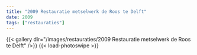 ```yaml
---
title: "2009 Restauratie metselwerk de Roos te Delft"
date: 2009
tags: ["restauraties"]
---
```


{{< gallery dir="/images/restauraties/2009 Restauratie metselwerk de Roos te Delft" />}}
{{< load-photoswipe >}}
